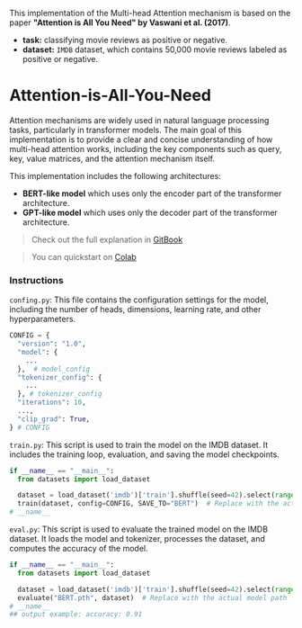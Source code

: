 This implementation of the Multi-head Attention mechanism is based on the paper **"Attention is All You Need" by Vaswani et al. (2017)**.
- **task:** classifying movie reviews as positive or negative.
- **dataset:** `IMDB` dataset, which contains 50,000 movie reviews labeled as positive or negative.

# Attention-is-All-You-Need
Attention mechanisms are widely used in natural language processing tasks, particularly in transformer models.
The main goal of this implementation is to provide a clear and concise understanding of how multi-head attention works, including the key components such as query, key, value matrices, and the attention mechanism itself.

This implementation includes the following architectures:
* **BERT-like model** which uses only the encoder part of the transformer architecture.
* **GPT-like model** which uses only the decoder part of the transformer architecture.

> Check out the full explanation in [GitBook](https://lif31up.gitbook.io/lif31up/natural-language-process/attention-is-all-you-need)

> You can quickstart on [Colab](https://colab.research.google.com/drive/1IfCdclHqH4L0O1UlJrOViVncYQCNmaj1?usp=sharing)

### Instructions
`confing.py`: This file contains the configuration settings for the model, including the number of heads, dimensions, learning rate, and other hyperparameters.
```python
CONFIG = {
  "version": "1.0",
  "model": {
    ...
  },  # model_config
  "tokenizer_config": {
    ...
  }, # tokenizer_config
  "iterations": 10,
  ...,
  "clip_grad": True,
} # CONFIG
```
`train.py`: This script is used to train the model on the IMDB dataset. It includes the training loop, evaluation, and saving the model checkpoints.
```python
if __name__ == "__main__":
  from datasets import load_dataset

  dataset = load_dataset('imdb')['train'].shuffle(seed=42).select(range(100))
  train(dataset, config=CONFIG, SAVE_TO="BERT")  # Replace with the actual model path
# __name__
```
`eval.py`: This script is used to evaluate the trained model on the IMDB dataset. It loads the model and tokenizer, processes the dataset, and computes the accuracy of the model.
```python
if __name__ == "__main__":
  from datasets import load_dataset

  dataset = load_dataset('imdb')['train'].shuffle(seed=42).select(range(100))
  evaluate("BERT.pth", dataset)  # Replace with the actual model path
# __name__
## output example: accuracy: 0.91
```